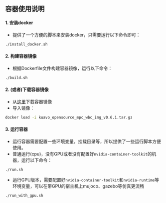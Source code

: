 ## 容器使用说明

#### 1. 安装docker
- 提供了一个方便的脚本来安装docker，只需要运行以下命令即可：
```bash
./install_docker.sh
```

#### 2. 构建容器镜像
- 根据Dockerfile文件构建容器镜像，运行以下命令：

```bash
./build.sh
```

#### 2. (或者)下载容器镜像
- 从[这里](https://kuavo.lejurobot.com/docker_images/kuavo_opensource_mpc_wbc_img_v0.6.1.tar.gz)下载容器镜像
- 导入镜像：
```bash
docker load -i kuavo_opensource_mpc_wbc_img_v0.6.1.tar.gz
```

#### 3. 运行容器
- 运行容器需要配置一些环境变量，挂载目录等，所以提供了一些运行脚本方便使用。
- 普通运行(cpu)，没有GPU或者没有配置好`nvidia-container-toolkit`的机器，运行以下命令：
```bash
./run.sh
```

- 运行GPU版本，需要配置好`nvidia-container-toolkit`和`nvidia-runtime`等环境变量，可以在带GPU的宿主机上mujoco、gazebo等仿真更流畅
```bash
./run_with_gpu.sh
```

